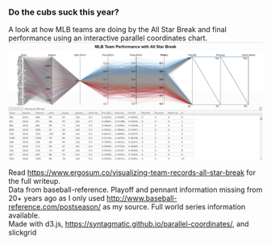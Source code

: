 ### Do the cubs suck this year?  
A look at how MLB teams are doing by the All Star Break and final performance using an interactive parallel coordinates chart.  
![](MLB%20Team%20Performance%20with%20All%20Star%20Break.PNG?raw=true)   
  
Read https://www.ergosum.co/visualizing-team-records-all-star-break for the full writeup.  
Data from baseball-reference. Playoff and pennant information missing from 20+ years ago as I only used http://www.baseball-reference.com/postseason/ as my source. Full world series information available.  
Made with d3.js, https://syntagmatic.github.io/parallel-coordinates/, and slickgrid
